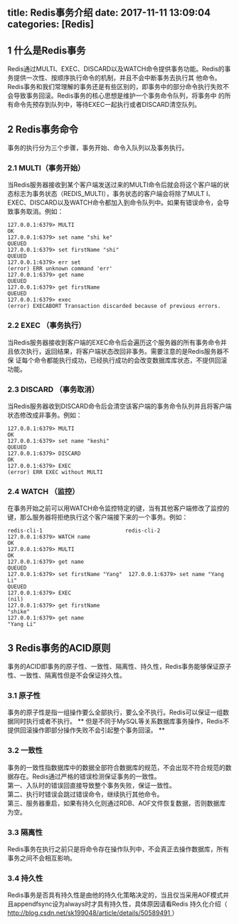 title: Redis事务介绍
date: 2017-11-11 13:09:04
categories: [Redis]
------------------

##  1 什么是Redis事务

Redis通过MULTI、EXEC、DISCARD以及WATCH命令提供事务功能。Redis的事务提供一次性、按顺序执行命令的机制，并且不会中断事务去执行其
他命令。Redis事务和我们常理解的事务还是有些区别的，即事务中的部分命令执行失败不会导致事务回滚。Redis事务的核心思想是维护一个事务命令队列，将事务中
的所有命令先预存到队列中，等待EXEC一起执行或者DISCARD清空队列。

##  2 Redis事务命令

事务的执行分为三个步骤，事务开始、命令入队列以及事务执行。

###  2.1 MULTI（事务开始）

当Redis服务器接收到某个客户端发送过来的MULTI命令后就会将这个客户端的状态标志为事务状态（REDIS_MULTI），事务状态的客户端会将除了MULT
I、EXEC、DISCARD以及WATCH命令都加入到命令队列中。如果有错误命令，会导致事务取消。例如：

    
    
    127.0.0.1:6379> MULTI
    OK
    127.0.0.1:6379> set name "shi ke"
    QUEUED
    127.0.0.1:6379> set firstName "shi"
    QUEUED
    127.0.0.1:6379> err set
    (error) ERR unknown command 'err'
    127.0.0.1:6379> get name
    QUEUED
    127.0.0.1:6379> get firstName
    QUEUED
    127.0.0.1:6379> exec
    (error) EXECABORT Transaction discarded because of previous errors.

###  2.2 EXEC （事务执行）

当Redis服务器接收到客户端的EXEC命令后会遍历这个服务器的所有事务命令并且依次执行，返回结果，将客户端状态改回非事务。需要注意的是Redis服务器不保
证每个命令都能执行成功，已经执行成功的会改变数据库库状态，不提供回滚功能。

###  2.3 DISCARD （事务取消）

当Redis服务器收到DISCARD命令后会清空该客户端的事务命令队列并且将客户端状态修改成非事务。例如：

    
    
    127.0.0.1:6379> MULTI
    OK
    127.0.0.1:6379> set name "keshi"
    QUEUED
    127.0.0.1:6379> DISCARD
    OK
    127.0.0.1:6379> EXEC
    (error) ERR EXEC without MULTI

###  2.4 WATCH （监控）

在事务开始之前可以用WATCH命令监控特定的键，当有其他客户端修改了监控的键，那么服务器将拒绝执行这个客户端接下来的一个事务。例如：

    
    
    redis-cli-1                          redis-cli-2
    127.0.0.1:6379> WATCH name
    OK
    127.0.0.1:6379> MULTI
    OK
    127.0.0.1:6379> get name
    QUEUED
    127.0.0.1:6379> set firstName "Yang"  127.0.0.1:6379> set name "Yang Li"
    QUEUED
    127.0.0.1:6379> EXEC
    (nil)
    127.0.0.1:6379> get firstName
    "shike"
    127.0.0.1:6379> get name
    "Yang Li"

##  3 Redis事务的ACID原则

事务的ACID即事务的原子性、一致性、隔离性、持久性，Redis事务能够保证原子性、一致性、隔离性但是不会保证持久性。

###  3.1 原子性

事务的原子性是指一组操作要么全部执行，要么全不执行。Redis可以保证一组数据同时执行或者不执行。 **
但是不同于MySQL等关系数据库事务操作，Redis不提供回滚操作即部分操作失败不会引起整个事务回滚。 **

###  3.2 一致性

事务的一致性指数据库中的数据全部符合数据库的规范，不会出现不符合规范的数据存在。Redis通过严格的错误检测保证事务的一致性。  
第一、入队时的错误回直接导致整个事务失败，保证一致性。  
第二、执行时错误会跳过错误命令，继续执行其他命令。  
第三、服务器重启，如果有持久化则通过RDB、AOF文件恢复数据，否则数据库为空。

###  3.3 隔离性

Redis事务在执行之前只是将命令存在操作队列中，不会真正去操作数据库，所有事务之间不会相互影响。

###  3.4 持久性

Redis事务是否具有持久性是由他的持久化策略决定的，当且仅当采用AOF模式并且appendfsync设为always时才具有持久性，具体原因请看Redis
持久化介绍（ [ http://blog.csdn.net/sk199048/article/details/50589491
](http://blog.csdn.net/sk199048/article/details/50589491) ）

